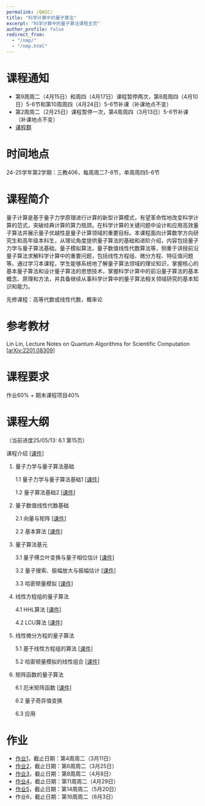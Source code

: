 ```yaml
---
permalink: /QASC/
title: "科学计算中的量子算法"
excerpt: "科学计算中的量子算法课程主页"
author_profile: false
redirect_from: 
  - "/nmp/"
  - "/nmp.html"
---
```


课程通知
======
* 第9周周二（4月15日）和周四（4月17日）课程暂停两次，第8周周四（4月10日）5-6节和第10周周四（4月24日）5-6节补课（补课地点不变）
* 第2周周二（2月25日）课程暂停一次，第4周周四（3月13日）5-6节补课（补课地点不变）
* [课程群](http://dong-an.github.io/files/group_code.JPG)

时间地点
======
24-25学年第2学期：三教406，每周周二7-8节，单周周四5-6节

课程简介
======
量子计算是基于量子力学原理进行计算的新型计算模式，有望革命性地改变科学计算的范式，突破经典计算的算力瓶颈。在科学计算的关键问题中设计和应用高效量子算法并展示量子优越性是量子计算领域的重要目标。本课程面向计算数学方向研究生和高年级本科生，从理论角度提供量子算法的基础和进阶介绍，内容包括量子力学与量子算法基础，量子模拟算法，量子数值线性代数算法等，侧重于讲授前沿量子算法求解科学计算中的重要问题，包括线性方程组、微分方程、特征值问题等。通过学习本课程，学生能够系统地了解量子算法领域的理论知识，掌握核心的基本量子算法和设计量子算法的思想技术，掌握科学计算中的前沿量子算法的基本概念、原理和方法，并具备继续从事科学计算中的量子算法相关领域研究的基本知识和能力。

先修课程：高等代数或线性代数，概率论

参考教材
======
Lin Lin, Lecture Notes on Quantum Algorithms for Scientific Computation [[arXiv:2201.08309](https://arxiv.org/abs/2201.08309)]

课程要求
======
作业60% + 期末课程项目40%

课程大纲
======
（当前进度25/05/13: 6.1 第15页）

课程介绍 [[课件](http://dong-an.github.io/files/QASC_Section_0.pdf)]
  
1. 量子力学与量子算法基础
   
   1.1 量子力学与量子算法基础1 [[课件](http://dong-an.github.io/files/QASC_Section_1_1.pdf)]
   
   1.2 量子算法基础2 [[课件](http://dong-an.github.io/files/QASC_Section_1_2.pdf)]

2. 量子数值线性代数基础

   2.1 向量与矩阵 [[课件](http://dong-an.github.io/files/QASC_Section_2_1.pdf)]

   2.2 基本算法 [[课件](http://dong-an.github.io/files/QASC_Section_2_2.pdf)]

3. 量子算法基元

   3.1 量子傅立叶变换与量子相位估计 [[课件](http://dong-an.github.io/files/QASC_Section_3_1.pdf)]

   3.2 量子搜索、振幅放大与振幅估计 [[课件](http://dong-an.github.io/files/QASC_Section_3_2.pdf)]

   3.3 哈密顿量模拟 [[课件](http://dong-an.github.io/files/QASC_Section_3_3.pdf)]

4. 线性方程组的量子算法

   4.1 HHL算法 [[课件](http://dong-an.github.io/files/QASC_Section_4_1.pdf)]

   4.2 LCU算法 [[课件](http://dong-an.github.io/files/QASC_Section_4_2.pdf)]

5. 线性微分方程的量子算法

   5.1 基于线性方程组的算法 [[课件](http://dong-an.github.io/files/QASC_Section_5_1.pdf)]

   5.2 哈密顿量模拟的线性组合 [[课件](http://dong-an.github.io/files/QASC_Section_5_2.pdf)]

6. 矩阵函数的量子算法

   6.1 厄米矩阵函数 [[课件](http://dong-an.github.io/files/QASC_Section_6_1.pdf)]

   6.2 量子奇异值变换

   6.3 应用


作业
======
* [作业1](http://dong-an.github.io/files/QASC_hw1.pdf)，截止日期：第4周周二（3月11日）
* [作业2](http://dong-an.github.io/files/QASC_hw2.pdf)，截止日期：第6周周二（3月25日）
* [作业3](http://dong-an.github.io/files/QASC_hw3.pdf)，截止日期：第8周周二（4月8日）
* [作业4](http://dong-an.github.io/files/QASC_hw4.pdf)，截止日期：第11周周二（4月29日）
* [作业5](http://dong-an.github.io/files/QASC_hw5.pdf)，截止日期：第14周周二（5月20日）
* 作业6，截止日期：第16周周二（6月3日）



